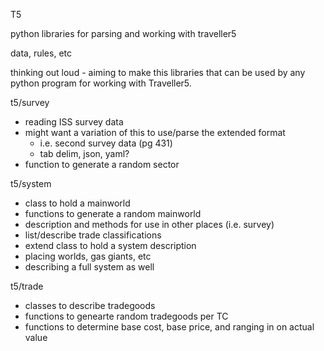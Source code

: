 T5

python libraries for parsing and working with traveller5

data, rules, etc

thinking out loud - aiming to make this libraries that can be used
by any python program for working with Traveller5.

t5/survey
 - reading ISS survey data
 - might want a variation of this to use/parse the extended format
   - i.e. second survey data (pg 431)
   - tab delim, json, yaml?
 - function to generate a random sector

t5/system
 - class to hold a mainworld
 - functions to generate a random mainworld
 - description and methods for use in other places (i.e. survey)
 - list/describe trade classifications
 - extend class to hold a system description
  - placing worlds, gas giants, etc
  - describing a full system as well

t5/trade
 - classes to describe tradegoods
 - functions to genearte random tradegoods per TC
 - functions to determine base cost, base price, and ranging in on actual value

